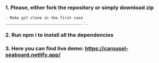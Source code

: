 ### 1. Please, either fork the repository or simply download zip

    - Make git clone in the first case
    __________________________________-_

### 2. Run npm i to install all the dependencies

### 3. Here you can find live demo: https://carousel-seaboard.netlify.app/
